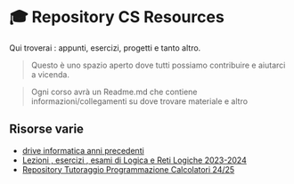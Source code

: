 # 🎓 Repository CS Resources

Qui troverai : appunti, esercizi, progetti e tanto altro. 

> Questo è uno spazio aperto dove tutti possiamo contribuire e aiutarci a vicenda.

> Ogni corso avrà un Readme.md che contiene informazioni/collegamenti su dove trovare materiale e altro

## Risorse varie 
- [drive informatica anni precedenti](https://drive.google.com/drive/folders/0BwgcUWK8zE2tdU5xWGVlcjBTRzg?resourcekey=0-uHWCbrNVVyErdd2b0QqMNg)
- [Lezioni , esercizi , esami di Logica e Reti Logiche 2023-2024](https://www.mat.uniroma2.it/~pasquale/dida/aa2324/lrl/)
- [Repository Tutoraggio Programmazione Calcolatori 24/25](https://github.com/davidetoniatti/esercitazioni-programmazione-2425/)




